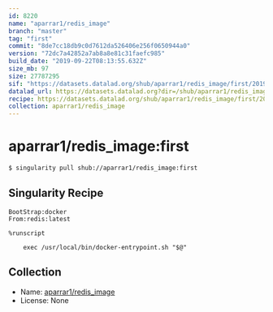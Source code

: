 ```yaml
---
id: 8220
name: "aparrar1/redis_image"
branch: "master"
tag: "first"
commit: "8de7cc18db9c0d7612da526406e256f0650944a0"
version: "72dc7a42852a7ab8a8e81c31faefc985"
build_date: "2019-09-22T08:13:55.632Z"
size_mb: 97
size: 27787295
sif: "https://datasets.datalad.org/shub/aparrar1/redis_image/first/2019-09-22-8de7cc18-72dc7a42/72dc7a42852a7ab8a8e81c31faefc985.simg"
datalad_url: https://datasets.datalad.org?dir=/shub/aparrar1/redis_image/first/2019-09-22-8de7cc18-72dc7a42/
recipe: https://datasets.datalad.org/shub/aparrar1/redis_image/first/2019-09-22-8de7cc18-72dc7a42/Singularity
collection: aparrar1/redis_image
---
```


# aparrar1/redis_image:first

```bash
$ singularity pull shub://aparrar1/redis_image:first
```

## Singularity Recipe

```singularity
BootStrap:docker
From:redis:latest

%runscript
    
    exec /usr/local/bin/docker-entrypoint.sh "$@"
```

## Collection

 - Name: [aparrar1/redis_image](https://github.com/aparrar1/redis_image)
 - License: None

